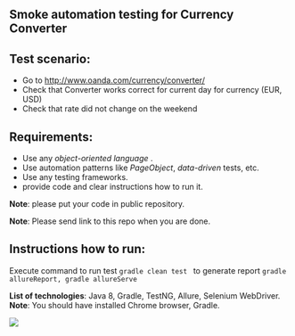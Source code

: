 ## Smoke automation testing for Currency Converter

## Test scenario:
 - Go to http://www.oanda.com/currency/converter/ 
 - Check that Converter works correct for current day for currency (EUR, USD) 
 - Check that rate did not change on the weekend 
    
## Requirements:
- Use any *object-oriented language* .
- Use automation patterns like *PageObject*, *data-driven* tests, etc.
- Use any testing frameworks. 
- provide code and clear instructions how to run it.

**Note**: please put your code in public repository.

**Note**: Please send link to this repo when you are done.

## Instructions how to run:
Execute command 
to run test ```gradle clean test ```
to generate report ```gradle allureReport, gradle allureServe```

**List of technologies**: Java 8, Gradle, TestNG, Allure, Selenium WebDriver.
**Note**: You should have installed Chrome browser, Gradle.

![](https://c.radikal.ru/c10/1910/da/9576539a8d06.png)

![]()

![]()



